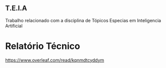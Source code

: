 ## T.E.I.A
Trabalho relacionado com a disciplina de Tópicos Especias em Inteligencia Artificial

# Relatório Técnico
https://www.overleaf.com/read/kqnmdtcyddym
